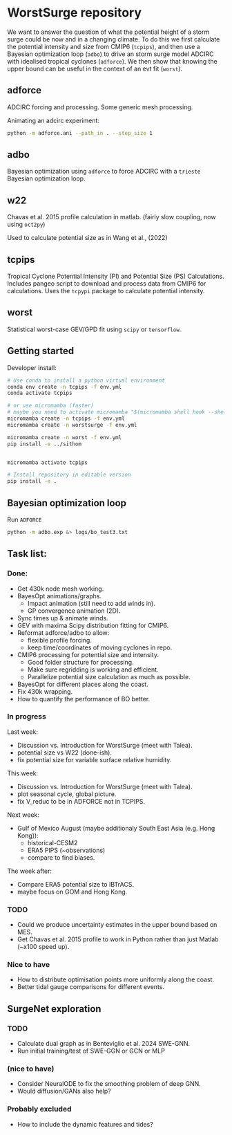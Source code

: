 # WorstSurge repository

We want to answer the question of what the potential height of a storm surge could be now and in a changing climate. To do this we first calculate the potential intensity and size from CMIP6 (`tcpips`), and then use a Bayesian optimization loop (`adbo`) to drive an storm surge model ADCIRC with idealised tropical cyclones (`adforce`). We then show that knowing the upper bound can be useful in the context of an evt fit (`worst`).

## adforce

ADCIRC forcing and processing. Some generic mesh processing.

Animating an adcirc experiment:
```bash
python -m adforce.ani --path_in . --step_size 1
```

## adbo

Bayesian optimization using `adforce` to force ADCIRC with a `trieste` Bayesian optimization loop.

## w22

Chavas et al. 2015 profile calculation in matlab. (fairly slow coupling, now using `oct2py`)

Used to calculate potential size as in Wang et al., (2022)


## tcpips

Tropical Cyclone Potential Intensity (PI) and Potential Size (PS) Calculations.
Includes pangeo script to download and process data from CMIP6 for calculations.
Uses the `tcpypi` package to calculate potential intensity.

## worst

Statistical worst-case GEV/GPD fit using `scipy` or `tensorflow`.


## Getting started

Developer install:

```bash
# Use conda to install a python virtual environment
conda env create -n tcpips -f env.yml
conda activate tcpips

# or use micromamba (faster)
# maybe you need to activate micromamba "$(micromamba shell hook --shell zsh)"
micromamba create -n tcpips -f env.yml
micromamba create -n worstsurge -f env.yml

micromamba create -n worst -f env.yml
pip install -e ../sithom


micromamba activate tcpips

# Install repository in editable version
pip install -e .

```

## Bayesian optimization loop

Run `ADFORCE` 
```bash
python -m adbo.exp &> logs/bo_test3.txt
```

## Task list:

### Done:

 - Get 430k node mesh working.
 - BayesOpt animations/graphs.
    - Impact animation (still need to add winds in).
    - GP convergence animation (2D).
 - Sync times up & animate winds.
 - GEV with maxima Scipy distribution fitting for CMIP6.
 - Reformat adforce/adbo to allow:
   - flexible profile forcing.
   - keep time/coordinates of moving cyclones in repo.
 - CMIP6 processing for potential size and intensity.
    - Good folder structure for processing.
    - Make sure regridding is working and efficient.
    - Parallelize potential size calculation as much as possible.
 - BayesOpt for different places along the coast.
 - Fix 430k wrapping.
 - How to quantify the performance of BO better.

### In progress

Last week:
 - Discussion vs. Introduction for WorstSurge (meet with Talea).
 - potential size vs W22 (done-ish).
 - fix potential size for variable surface relative humidity.

This week:
 - Discussion vs. Introduction for WorstSurge (meet with Talea).
 - plot seasonal cycle, global picture.
 - fix V_reduc to be in ADFORCE not in TCPIPS.

Next week:
 - Gulf of Mexico August (maybe additionaly South East Asia (e.g. Hong Kong)):
   - historical-CESM2
   - ERA5 PIPS (~observations)
   - compare to find biases.

The week after:
 - Compare ERA5 potential size to IBTrACS.
 - maybe focus on GOM and Hong Kong.

### TODO

 - Could we produce uncertainty estimates in the upper bound based on MES.
 - Get Chavas et al. 2015 profile to work in Python rather than just Matlab (~x100 speed up).

### Nice to have

 - How to distribute optimisation points more uniformly along the coast.
 - Better tidal gauge comparisons for different events.

## SurgeNet exploration

### TODO

 - Calculate dual graph as in Benteviglio et al. 2024 SWE-GNN.
 - Run initial training/test of SWE-GGN or GCN or MLP

### (nice to have)

 - Consider NeuralODE to fix the smoothing problem of deep GNN.
 - Would diffusion/GANs also help?

### Probably excluded
 - How to include the dynamic features and tides?

